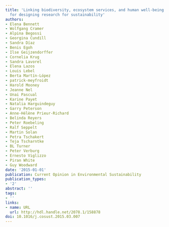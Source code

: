 ```yaml
---
title: 'Linking biodiversity, ecosystem services, and human well-being: three challenges
  for designing research for sustainability'
authors:
- Elena Bennett
- Wolfgang Cramer
- Alpina Begossi
- Georgina Cundill
- Sandra Díaz
- Benis Egoh
- Ilse Geijzendorffer
- Cornelia Krug
- Sandra Lavorel
- Elena Lazos
- Louis Lebel
- Berta Martín-López
- patrick-meyfroidt
- Harold Mooney
- Jeanne Nel
- Unai Pascual
- Karine Payet
- Natalia Harguindeguy
- Garry Peterson
- Anne-Hélène Prieur-Richard
- Belinda Reyers
- Peter Roebeling
- Ralf Seppelt
- Martin Solan
- Petra Tschakert
- Teja Tscharntke
- BL Turner
- Peter Verburg
- Ernesto Viglizzo
- Piran White
- Guy Woodward
date: '2015-01-01'
publication: Current Opinion in Environmental Sustainability
publication_types:
- '2'
abstract: ''
tags:
- ''
links:
- name: URL
  url: http://hdl.handle.net/2078.1/158878
doi: 10.1016/j.cosust.2015.03.007
---
```

